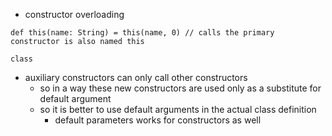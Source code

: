 - constructor overloading
```
def this(name: String) = this(name, 0) // calls the primary constructor is also named this

class
```
- auxiliary constructors can only call other constructors
	- so in a way these new constructors are used only as a substitute for default argument
	- so it is better to use default arguments in the actual class definition
		- default parameters works for constructors as well